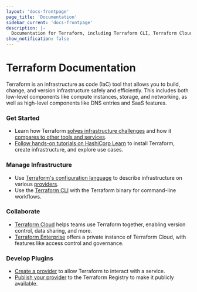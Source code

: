 ```yaml
---
layout: 'docs-frontpage'
page_title: 'Documentation'
sidebar_current: 'docs-frontpage'
description: |-
  Documentation for Terraform, including Terraform CLI, Terraform Cloud, and Terraform Enterprise.
show_notification: false
---
```


# Terraform Documentation

Terraform is an infrastructure as code (IaC) tool that allows you to build, change, and version infrastructure safely and efficiently. This includes both low-level components like compute instances, storage, and networking, as well as high-level components like DNS entries and SaaS features.

<div class="container-fluid"><div class="row">
<div class="col-md-6 col-sm-12">

### Get Started

- Learn how Terraform [solves infrastructure challenges](/intro/index.html) and how it [compares to other tools and services](/intro/vs/index.html).
- [Follow hands-on tutorials on HashiCorp Learn](https://learn.hashicorp.com/collections/terraform/aws-get-started) to install Terraform, create infrastructure, and explore use cases.


### Manage Infrastructure

- Use [Terraform's configuration language](/docs/language/index.html) to describe infrastructure on various [providers](/docs/language/providers/index.html).
- Use the [Terraform CLI](/docs/cli/index.html) with the Terraform binary for command-line workflows.



</div>

<div class="col-md-6 col-sm-12">

### Collaborate

- [Terraform Cloud](/docs/cloud/index.html) helps teams use Terraform together, enabling version control, data sharing, and more.
- [Terraform Enterprise](/docs/enterprise/index.html) offers a private instance of Terraform Cloud, with features like access control and governance.

### Develop Plugins

- [Create a provider](/docs/extend/index.html) to allow Terraform to interact with a service.
- [Publish your provider](/docs/registry/index.html) to the Terraform Registry to make it publicly available.
</div>

</div></div>
